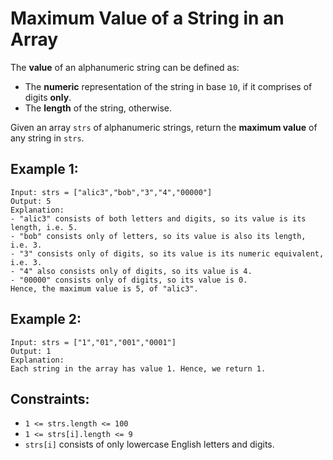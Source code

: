 # Maximum Value of a String in an Array

The **value** of an alphanumeric string can be defined as:

- The **numeric** representation of the string in base `10`, if it comprises of digits **only**.
- The **length** of the string, otherwise.

Given an array `strs` of alphanumeric strings, return the **maximum value** of any string in `strs`.

## Example 1:

```
Input: strs = ["alic3","bob","3","4","00000"]
Output: 5
Explanation: 
- "alic3" consists of both letters and digits, so its value is its length, i.e. 5.
- "bob" consists only of letters, so its value is also its length, i.e. 3.
- "3" consists only of digits, so its value is its numeric equivalent, i.e. 3.
- "4" also consists only of digits, so its value is 4.
- "00000" consists only of digits, so its value is 0.
Hence, the maximum value is 5, of "alic3".
```

## Example 2:

```
Input: strs = ["1","01","001","0001"]
Output: 1
Explanation: 
Each string in the array has value 1. Hence, we return 1.
```

## Constraints:

- `1 <= strs.length <= 100`
- `1 <= strs[i].length <= 9`
- `strs[i]` consists of only lowercase English letters and digits.

